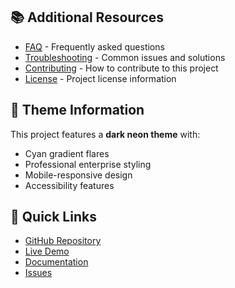 
## 📚 Additional Resources

- [FAQ](faq.md) - Frequently asked questions
- [Troubleshooting](troubleshooting.md) - Common issues and solutions
- [Contributing](../CONTRIBUTING.md) - How to contribute to this project
- [License](../LICENSE) - Project license information

## 🎨 Theme Information

This project features a **dark neon theme** with:
- Cyan gradient flares
- Professional enterprise styling
- Mobile-responsive design
- Accessibility features

## 🚀 Quick Links

- [GitHub Repository](https://github.com/TiaAstor/tiation-active-directory-setup)
- [Live Demo](https://tiaastor.github.io/tiation-active-directory-setup)
- [Documentation](https://github.com/TiaAstor/tiation-active-directory-setup/wiki)
- [Issues](https://github.com/TiaAstor/tiation-active-directory-setup/issues)

